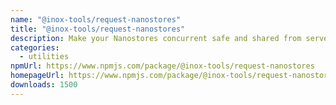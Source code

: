 ```yaml
---
name: "@inox-tools/request-nanostores"
title: "@inox-tools/request-nanostores"
description: Make your Nanostores concurrent safe and shared from server to client
categories:
  - utilities
npmUrl: https://www.npmjs.com/package/@inox-tools/request-nanostores
homepageUrl: https://www.npmjs.com/package/@inox-tools/request-nanostores
downloads: 1500
---
```

